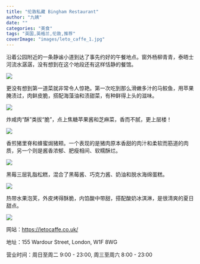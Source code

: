 ```yaml
---
title: "伦敦私藏 Bingham Restaurant"
author: "九姨"
date: ""
categories: "美食"
tags: "英国,英格兰,伦敦,推荐"
coverImage: "images/leto_caffe_1.jpg"
---
```


沿着公园附近的一条静谧小道到达了事先约好的午餐地点。窗外杨柳青青，泰晤士河流水潺潺，没有想到在这个地段还有这样恬静的餐馆。

![](images/20180825_121528-e1537891934722.jpg)

更没有想到第一道菜就非常令人惊艳。第一次吃到那么滑嫩多汁的马鲛鱼，用苹果腌渍过，肉鲜皮脆，搭配海藻油和渍甜菜，有种鲜得上头的滋味。

![](images/20180825_122041-e1537891978733.jpg)

炸咸肉“酥”类拔“脆”，点上焦糖苹果酱和芝麻菜，香而不腻，更上层楼！

![](images/20180825_122048-e1537892048569.jpg)

香煎猪里脊和蜂蜜焗猪颊。一个表现的是猪肉原本香甜的肉汁和柔软而筋道的肉质，另一个则是酱香浓郁、肥瘦相间、软糯酥烂。

![](images/20180825_124435.jpg)

黑莓三层乳脂松糕，混合了黑莓酱、巧克力酱、奶油和脱水海绵蛋糕。

![](images/20180825_130938-e1537892093269.jpg)

热带水果泡芙，外皮烤得酥脆，内馅酸中带甜，搭配酸奶冰淇淋，是很清爽的夏日甜点。

![](images/20180825_130942-e1537892114263.jpg)

网站：https://letocaffe.co.uk/

地址：155 Wardour Street, London, W1F 8WG

营业时间：周日至周二 9:00 - 23:00, 周三至周六 8:00 - 23:00